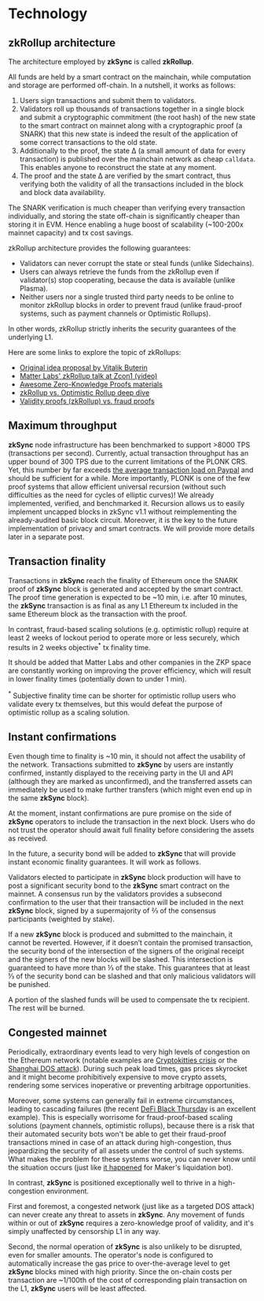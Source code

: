 # Technology

## zkRollup architecture

The architecture employed by **zkSync** is called **zkRollup**.

All funds are held by a smart contract on the mainchain, while computation and storage are performed off-chain. In a
nutshell, it works as follows:

1. Users sign transactions and submit them to validators.
2. Validators roll up thousands of transactions together in a single block and submit a cryptographic commitment (the
   root hash) of the new state to the smart contract on mainnet along with a cryptographic proof (a SNARK) that this new
   state is indeed the result of the application of some correct transactions to the old state.
3. Additionally to the proof, the state ∆ (a small amount of data for every transaction) is published over the
   mainchain network as cheap `calldata`. This enables anyone to reconstruct the state at any moment.
4. The proof and the state ∆ are verified by the smart contract, thus verifying both the validity of all the transactions
   included in the block and block data availability.

The SNARK verification is much cheaper than verifying every transaction individually, and storing the state off-chain is
significantly cheaper than storing it in EVM. Hence enabling a huge boost of scalability (~100-200x mainnet capacity) and tx cost savings.

zkRollup architecture provides the following guarantees:

- Validators can never corrupt the state or steal funds (unlike Sidechains).
- Users can always retrieve the funds from the zkRollup even if validator(s) stop cooperating, because the data is
  available (unlike Plasma).
- Neither users nor a single trusted third party needs to be online to monitor zkRollup blocks in order to prevent fraud
  (unlike fraud-proof systems, such as payment channels or Optimistic Rollups).

In other words, zkRollup strictly inherits the security guarantees of the underlying L1.

Here are some links to explore the topic of zkRollups:

- [Original idea proposal by Vitalik Buterin](https://ethresear.ch/t/on-chain-scaling-to-potentially-500-tx-sec-through-mass-tx-validation/3477)
- [Matter Labs' zkRollup talk at Zcon1 (video)](https://www.youtube.com/watch?v=QyM9qdFKsEA)
- [Awesome Zero-Knowledge Proofs materials](https://github.com/matter-labs/awesome-zero-knowledge-proofs)
- [zkRollup vs. Optimistic Rollup deep dive](https://medium.com/matter-labs/optimistic-vs-zk-rollup-deep-dive-ea141e71e075)
- [Validity proofs (zkRollup) vs. fraud proofs](https://medium.com/starkware/validity-proofs-vs-fraud-proofs-4ef8b4d3d87a)

## Maximum throughput

**zkSync** node infrastructure has been benchmarked to support >8000 TPS (transactions per second). Currently, actual
transaction throughput has an upper bound of 300 TPS due to the current limitations of the PLONK CRS. Yet, this number
by far exceeds [the average transaction load on Paypal](https://en.bitcoin.it/Scalability#Scalability_targets) and
should be sufficient for a while. More importantly, PLONK is one of the few proof systems that allow efficient universal
recursion (without such difficulties as the need for cycles of elliptic curves)! We already implemented, verified, and
benchmarked it. Recursion allows us to easily implement uncapped blocks in zkSync v1.1 without reimplementing the
already-audited basic block circuit. Moreover, it is the key to the future implementation of privacy and smart
contracts. We will provide more details later in a separate post.

## Transaction finality

Transactions in **zkSync** reach the finality of Ethereum once the SNARK proof of **zkSync** block is generated and accepted
by the smart contract. The proof time generation is expected to be ~10 min, i.e. after 10 minutes, the **zkSync**
transaction is as final as any L1 Ethereum tx included in the same Ethereum block as the transaction with the proof.

In contrast, fraud-based scaling solutions (e.g. optimistic rollup) require at least 2 weeks of lockout period to
operate more or less securely, which results in 2 weeks objective<sup>\*</sup> tx finality time.

It should be added that Matter Labs and other companies in the ZKP space are constantly working on improving the prover
efficiency, which will result in lower finality times (potentially down to under 1 min).

<span class="footnote"><sup>\*</sup> Subjective finality time can be shorter for optimistic rollup users who validate
every tx themselves, but this would defeat the purpose of optimistic rollup as a scaling solution.</span>

## Instant confirmations

Even though time to finality is ~10 min, it should not affect the usability of the network. Transactions submitted to
**zkSync** by users are instantly confirmed, instantly displayed to the receiving party in the UI and API (although they
are marked as unconfirmed), and the transferred assets can immediately be used to make further transfers (which might
even end up in the same **zkSync** block).

At the moment, instant confirmations are pure promise on the side of **zkSync** operators to include the transaction in
the next block. Users who do not trust the operator should await full finality before considering the assets as
received.

In the future, a security bond will be added to **zkSync** that will provide instant economic finality guarantees. It
will work as follows.

Validators elected to participate in **zkSync** block production will have to post a significant security bond to the
**zkSync** smart contract on the mainnet. A consensus run by the validators provides a subsecond confirmation to the
user that their transaction will be included in the next **zkSync** block, signed by a supermajority of ⅔ of the
consensus participants (weighted by stake).

If a new **zkSync** block is produced and submitted to the mainchain, it cannot be reverted. However, if it doesn’t
contain the promised transaction, the security bond of the intersection of the signers of the original receipt and the
signers of the new blocks will be slashed. This intersection is guaranteed to have more than ⅓ of the stake. This
guarantees that at least ⅓ of the security bond can be slashed and that only malicious validators will be punished.

A portion of the slashed funds will be used to compensate the tx recipient. The rest will be burned.

## Congested mainnet

Periodically, extraordinary events lead to very high levels of congestion on the Ethereum network (notable examples are
[Cryptokitties crisis](https://media.consensys.net/the-inside-story-of-the-cryptokitties-congestion-crisis-499b35d119cc)
or the [Shanghai DOS attack](https://blog.ethereum.org/2016/09/22/ethereum-network-currently-undergoing-dos-attack/)).
During such peak load times, gas prices skyrocket and it might become prohibitively expensive to move crypto assets,
rendering some services inoperative or preventing arbitrage opportunities.

Moreover, some systems can generally fail in extreme circumstances, leading to cascading failures (the recent
[DeFi Black Thursday](https://forklog.media/black-thursday-for-defi-wounds-to-lick-and-lessons-to-learn/) is an
excellent example). This is especially worrisome for fraud-proof-based scaling solutions (payment channels, optimistic
rollups), because there is a risk that their automated security bots won't be able to get their fraud-proof transactions
mined in case of an attack during high-congestion, thus jeopardizing the security of all assets under the control of
such systems. What makes the problem for these systems worse, you can never know until the situation occurs (just like
[it happened](https://medium.com/dragonfly-research/daos-ex-machina-an-in-depth-timeline-of-makers-recent-crisis-66d2ae39dd65)
for Maker's liquidation bot).

In contrast, **zkSync** is positioned exceptionally well to thrive in a high-congestion environment.

First and foremost, a congested network (just like as a targeted DOS attack) can never create any threat to assets in
**zkSync**. Any movement of funds within or out of **zkSync** requires a zero-knowledge proof of validity, and it's
simply unaffected by censorship L1 in any way.

Second, the normal operation of **zkSync** is also unlikely to be disrupted, even for smaller amounts. The operator's
node is configured to automatically increase the gas price to over-the-average level to get **zkSync** blocks mined with
high priority. Since the on-chain costs per transaction are ~1/100th of the cost of corresponding plain transaction on
the L1, **zkSync** users will be least affected.
